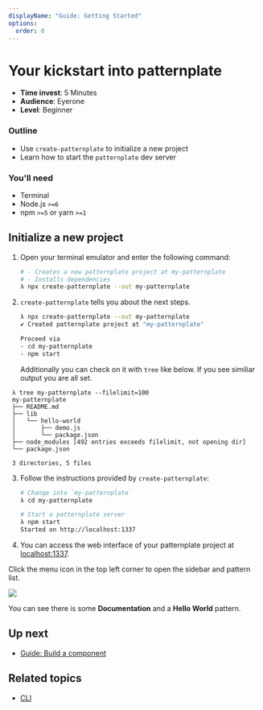 ```yaml
---
displayName: "Guide: Getting Started"
options:
  order: 0
---
```


# Your kickstart into patternplate

* **Time invest**: 5 Minutes
* **Audience**: Eyerone
* **Level**: Beginner

### Outline

* Use `create-patternplate` to initialize a new project
* Learn how to start the `patternplate` dev server

### You'll need

* Terminal
* Node.js `>=6`
* npm `>=5` or yarn `>=1`

## Initialize a new project

1. Open your terminal emulator and enter the following command:

   ```bash
   # - Creates a new patternplate project at my-patternplate
   # - Installs dependencies
   λ npx create-patternplate --out my-patternplate
   ```

2. `create-patternplate` tells you about the next steps. 

   ```bash
   λ npx create-patternplate --out my-patternplate
   ✔ Created patternplate project at "my-patternplate"

   Proceed via
   - cd my-patternplate
   - npm start
   ```

   Additionally you can check on it with `tree` like below. 
   If you see similiar output you are all set.

  ```
   λ tree my-patternplate --filelimit=100
   my-patternplate
   ├── README.md
   ├── lib
   │   └── hello-world
   │       ├── demo.js
   │       └── package.json
   ├── node_modules [492 entries exceeds filelimit, not opening dir]
   └── package.json

   3 directories, 5 files

   ```

3. Follow the instructions provided by `create-patternplate`:

   ```bash
   # Change into `my-patternplate`
   λ cd my-patternplate
   
   # Start a patternplate server
   λ npm start
   Started on http://localhost:1337
   ```

4. You can access the web interface of your patternplate project at [localhost:1337](http://localhost:1337/pattern/hello-world?patterns-enabled=true&navigation-enabled=true).

Click the menu icon in the top left corner to open the sidebar and pattern list.

![](https://patternplate.github.io/media/images/screenshot-hello-world.png)

You can see there is some **Documentation** and a **Hello World** pattern. 


## Up next

* [Guide: Build a component](./doc/docs/guides/add-pattern)

## Related topics

* [CLI](./doc/docs/reference/cli)
